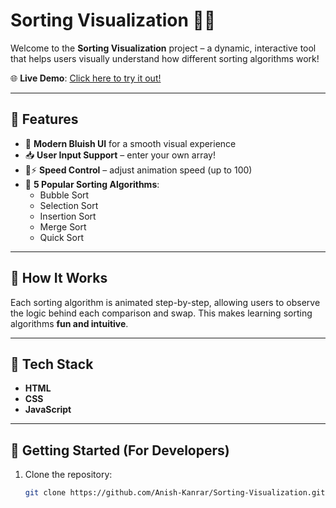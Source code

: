 # Sorting Visualization 🔢✨

Welcome to the **Sorting Visualization** project – a dynamic, interactive tool that helps users visually understand how different sorting algorithms work!

🌐 **Live Demo**: [Click here to try it out!](https://anish-kanrar.github.io/Sorting-Visualization/)

---

## 🔧 Features

- 🎨 **Modern Bluish UI** for a smooth visual experience
- 📥 **User Input Support** – enter your own array!
- 🐢⚡ **Speed Control** – adjust animation speed (up to 100)
- 🔄 **5 Popular Sorting Algorithms**:
  - Bubble Sort
  - Selection Sort
  - Insertion Sort
  - Merge Sort
  - Quick Sort

---


## 🧠 How It Works

Each sorting algorithm is animated step-by-step, allowing users to observe the logic behind each comparison and swap. This makes learning sorting algorithms **fun and intuitive**.

---

## 📁 Tech Stack

- **HTML**
- **CSS**
- **JavaScript**

---

## 🚀 Getting Started (For Developers)

1. Clone the repository:
   ```bash
   git clone https://github.com/Anish-Kanrar/Sorting-Visualization.git
